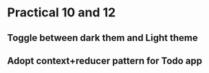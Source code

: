 # Practical 10 and 12

## Toggle between dark them and Light theme
## Adopt context+reducer pattern for Todo app 
